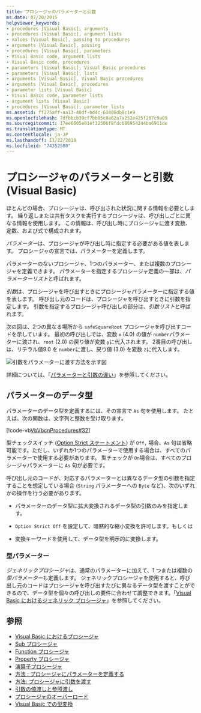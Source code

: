 ```yaml
---
title: プロシージャのパラメーターと引数
ms.date: 07/20/2015
helpviewer_keywords:
- procedures [Visual Basic], arguments
- procedures [Visual Basic], argument lists
- values [Visual Basic], passing to procedures
- arguments [Visual Basic], passing
- procedures [Visual Basic], parameters
- Visual Basic code, argument lists
- Visual Basic code, procedures
- parameters [Visual Basic], Visual Basic procedures
- parameters [Visual Basic], lists
- arguments [Visual Basic], Visual Basic procedures
- arguments [Visual Basic], procedures
- parameter lists [Visual Basic]
- Visual Basic code, parameter lists
- argument lists [Visual Basic]
- procedures [Visual Basic], parameter lists
ms.assetid: ff275aff-aa13-40df-bd4c-63486db8c1e9
ms.openlocfilehash: 7dfbbcb39cf7bb05c8a62a7a252e425f287c9a09
ms.sourcegitcommit: 17ee6605e01ef32506f8fdc686954244ba6911de
ms.translationtype: MT
ms.contentlocale: ja-JP
ms.lasthandoff: 11/22/2019
ms.locfileid: "74352580"
---
```

# <a name="procedure-parameters-and-arguments-visual-basic"></a>プロシージャのパラメーターと引数 (Visual Basic)
ほとんどの場合、プロシージャは、呼び出された状況に関する情報を必要とします。 繰り返しまたは共有タスクを実行するプロシージャは、呼び出しごとに異なる情報を使用します。 この情報は、呼び出し時にプロシージャに渡す変数、定数、および式で構成されます。  
  
 *パラメーター*は、プロシージャが呼び出し時に指定する必要がある値を表します。 プロシージャの宣言では、パラメーターを定義します。  
  
 パラメーターのないプロシージャ、1つのパラメーター、または複数のプロシージャを定義できます。 パラメーターを指定するプロシージャ定義の一部は、*パラメーターリスト*と呼ばれます。  
  
 *引数*は、プロシージャを呼び出すときにプロシージャパラメーターに指定する値を表します。 呼び出し元のコードは、プロシージャを呼び出すときに引数を指定します。 引数を指定するプロシージャ呼び出しの部分は、*引数リスト*と呼ばれます。  
  
 次の図は、2つの異なる場所から `safeSquareRoot` プロシージャを呼び出すコードを示しています。 最初の呼び出しでは、変数 `x` (4.0) の値が `number`パラメーターに渡され、`root` (2.0) の戻り値が変数 `y`に代入されます。 2番目の呼び出しは、リテラル値9.0 を `number`に渡し、戻り値 (3.0) を変数 `z`に代入します。  
  
 ![引数をパラメーターに渡す方法を示す図](./media/procedure-parameters-and-arguments/pass-argument-parameter.gif)  
  
 詳細については、「[パラメーターと引数の違い](./differences-between-parameters-and-arguments.md)」を参照してください。  
  
## <a name="parameter-data-type"></a>パラメーターのデータ型  
 パラメーターのデータ型を定義するには、その宣言で `As` 句を使用します。 たとえば、次の関数は、文字列と整数を受け取ります。  
  
 [!code-vb[VbVbcnProcedures#32](~/samples/snippets/visualbasic/VS_Snippets_VBCSharp/VbVbcnProcedures/VB/Class1.vb#32)]  
  
 型チェックスイッチ ([Option Strict ステートメント](../../../../visual-basic/language-reference/statements/option-strict-statement.md)) が `Off,` 場合、`As` 句は省略可能です。ただし、いずれか1つのパラメーターで使用する場合は、すべてのパラメーターで使用する必要があります。 型チェックが `On`場合は、すべてのプロシージャパラメーターに `As` 句が必要です。  
  
 呼び出し元のコードが、対応するパラメーターとは異なるデータ型の引数を指定することを想定している場合 (`String` パラメーターへの `Byte` など)、次のいずれかの操作を行う必要があります。  
  
- パラメーターのデータ型に拡大変換されるデータ型の引数のみを指定します。  
  
- `Option Strict Off` を設定して、暗黙的な縮小変換を許可します。もしくは  
  
- 変換キーワードを使用して、データ型を明示的に変換します。  
  
### <a name="type-parameters"></a>型パラメーター  
 *ジェネリックプロシージャ*は、通常のパラメーターに加えて、1 つまたは複数の*型パラメーター*も定義します。 ジェネリックプロシージャを使用すると、呼び出し元のコードはプロシージャを呼び出すたびに異なるデータ型を渡すことができるので、データ型を個々の呼び出しの要件に合わせて調整できます。「[Visual Basic におけるジェネリック プロシージャ](../../../../visual-basic/programming-guide/language-features/data-types/generic-procedures.md)」を参照してください。 

  
## <a name="see-also"></a>参照

- [Visual Basic におけるプロシージャ](./index.md)
- [Sub プロシージャ](./sub-procedures.md)
- [Function プロシージャ](./function-procedures.md)
- [Property プロシージャ](./property-procedures.md)
- [演算子プロシージャ](./operator-procedures.md)
- [方法 : プロシージャにパラメーターを定義する](./how-to-define-a-parameter-for-a-procedure.md)
- [方法: プロシージャに引数を渡す](./how-to-pass-arguments-to-a-procedure.md)
- [引数の値渡しと参照渡し](./passing-arguments-by-value-and-by-reference.md)
- [プロシージャのオーバーロード](./procedure-overloading.md)
- [Visual Basic での型変換](../../../../visual-basic/programming-guide/language-features/data-types/type-conversions.md)
